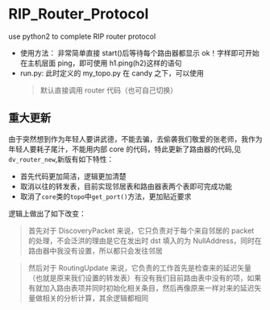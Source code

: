 # RIP_Router_Protocol

use python2 to complete RIP router protocol

- 使用方法：
  非常简单直接 start()后等待每个路由器都显示 ok！字样即可开始
  在主机层面 ping，即可使用 h1.ping(h2)这样的语句
- run.py:
  此时定义的 my_topo.py 在 candy 之下，可以使用
  > 默认直接调用 router 代码（也可自己切换）

## 重大更新

由于突然想到作为年轻人要讲武德，不能去骗，去偷袭我们敬爱的张老师，我作为年轻人要耗子尾汁，不能用内部 core 的代码，特此更新了路由器的代码,见`dv_router_new`,新版有如下特性：

- 首先代码更加简洁，逻辑更加清楚
- 取消以往的转发表，目前实现邻居表和路由器表两个表即可完成功能
- 取消了`core`类的`topo`中`get_port()`方法，更加贴近要求

逻辑上做出了如下改变：

> 首先对于 DiscoveryPacket 来说，它只负责对于每个来自邻居的 packet 的处理，不会泛洪的理由是它在发出时 dst 填入的为 NullAddress，同时在路由器中我没有设置，所以都只会发往邻居

> 然后对于 RoutingUpdate 来说，它负责的工作首先是检查来的延迟矢量（也就是原来我们设置的转发表）有没有我们目前路由表中没有的项，如果有就加入路由表项并同时初始化相关条目，然后再像原来一样对来的延迟矢量做相关的分析计算，其余逻辑都相同
